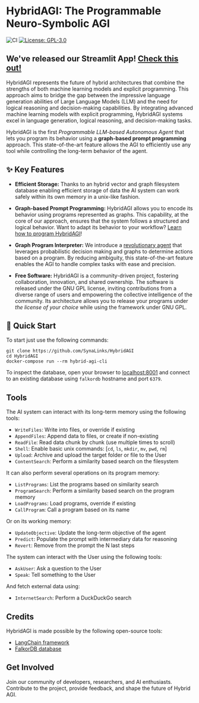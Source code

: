 # HybridAGI: The Programmable Neuro-Symbolic AGI
![CI](https://github.com/SynaLinks/HybridAGI/actions/workflows/python-package.yaml/badge.svg)
[![License: GPL-3.0](https://img.shields.io/badge/License-GPL-green.svg)](https://opensource.org/license/gpl-3-0/)

## We've released our Streamlit App! [Check this out!](https://github.com/SynaLinks/HybridAGI-app)

HybridAGI represents the future of hybrid architectures that combine the strengths of both machine learning models and explicit programming. This approach aims to bridge the gap between the impressive language generation abilities of Large Language Models (LLM) and the need for logical reasoning and decision-making capabilities. By integrating advanced machine learning models with explicit programming, HybridAGI systems excel in language generation, logical reasoning, and decision-making tasks.

HybridAGI is the first *Programmable LLM-based Autonomous Agent* that lets you program its behavior using a **graph-based prompt programming** approach. This state-of-the-art feature allows the AGI to efficiently use any tool while controlling the long-term behavior of the agent.

## ✨ Key Features

- **Efficient Storage:** Thanks to an hybrid vector and graph filesystem database enabling efficient storage of data the AI system can work safely within its own memory in a unix-like fashion.

- **Graph-based Prompt Programming:** HybridAGI allows you to encode its behavior using programs represented as graphs. This capability, at the core of our approach, ensures that the system follows a structured and logical behavior. Want to adapt its behavior to your workflow? [Learn how to program HybridAGI](https://github.com/SynaLinks/HybridAGI-library)!

- **Graph Program Interpreter:** We introduce a [revolutionary agent](hybrid_agi/interpreter/graph_program_interpreter.py) that leverages probabilistic decision making and graphs to determine actions based on a program. By reducing ambiguity, this state-of-the-art feature enables the AGI to handle complex tasks with ease and precision.

- **Free Software:** HybridAGI is a community-driven project, fostering collaboration, innovation, and shared ownership. The software is released under the GNU GPL license, inviting contributions from a diverse range of users and empowering the collective intelligence of the community. Its architecture allows you to release your programs under *the license of your choice* while using the framework under GNU GPL.

## 🎉 Quick Start

To start just use the following commands:
```
git clone https://github.com/SynaLinks/HybridAGI
cd HybridAGI
docker-compose run --rm hybrid-agi-cli
```

To inspect the database, open your browser to [localhost:8001](https://localhost:8001) and connect to an existing database using `falkordb` hostname and port `6379`.

## Tools

The AI system can interact with its long-term memory using the following tools:

- `WriteFiles`: Write into files, or override if existing
- `AppendFiles`: Append data to files, or create if non-existing
- `ReadFile`: Read data chunk by chunk (use multiple times to scroll)
- `Shell`: Enable basic unix commands: [`cd`, `ls`, `mkdir`, `mv`, `pwd`, `rm`]
- `Upload`: Archive and upload the target folder or file to the User
- `ContentSearch`: Perform a similarity based search on the filesystem

It can also perform several operations on its program memory:

- `ListPrograms`: List the programs based on similarity search
- `ProgramSearch`: Perform a similarity based search on the program memory
- `LoadPrograms`: Load programs, override if existing
- `CallProgram`: Call a program based on its name

Or on its working memory:

- `UpdateObjective`: Update the long-term objective of the agent
- `Predict`: Populate the prompt with intermediary data for reasoning
- `Revert`: Remove from the prompt the N last steps

The system can interact with the User using the following tools:

- `AskUser`: Ask a question to the User
- `Speak`: Tell something to the User

And fetch external data using:

- `InternetSearch`: Perform a DuckDuckGo search

## Credits

HybridAGI is made possible by the following open-source tools:

- [LangChain framework](https://www.langchain.com/)
- [FalkorDB database](https://www.falkordb.com/)

## Get Involved

Join our community of developers, researchers, and AI enthusiasts. Contribute to the project, provide feedback, and shape the future of Hybrid AGI.